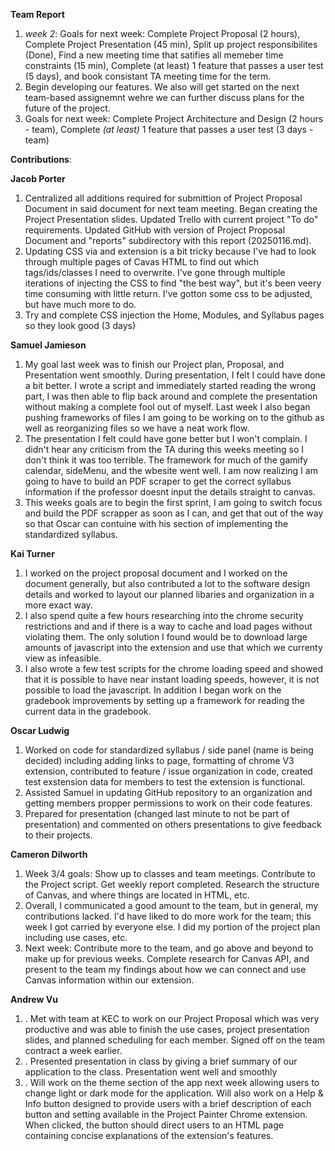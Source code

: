 **Team Report**
  1. *week 2*: Goals for next week: Complete Project Proposal (2 hours), Complete Project Presentation (45 min), Split up project responsibilites (Done), Find a new meeting time that satifies all memeber time constraints (15 min), Complete (at least) 1 feature that passes a user test (5 days), and book consistant TA meeting time for the term.
  2. Begin developing our features. We also will get started on the next team-based assignemnt wehre we can further discuss plans for the future of the project.
  3. Goals for next week: Complete Project Architecture and Design (2 hours - team), Complete *(at least)* 1 feature that passes a user test (3 days - team)

**Contributions**:

  **Jacob Porter**
  1. Centralized all additions required for submittion of Project Proposal Document in said document for next team meeting. Began creating the Project Presentation slides. Updated Trello with current project "To do" requirements. Updated GitHub with version of Project Proposal Document and "reports" subdirectory with this report (20250116.md).
  2. Updating CSS via and extension is a bit tricky because I've had to look through multiple pages of Cavas HTML to find out which tags/ids/classes I need to overwrite. I've gone through multiple iterations of injecting the CSS to find "the best way", but it's been veery time consuming with little return. I've gotton some css to be adjusted, but have much more to do.
  3. Try and complete CSS injection the Home, Modules, and Syllabus pages so they look good (3 days)
    
  **Samuel Jamieson**
1. My goal last week was to finish our Project plan, Proposal, and Presentation went smoothly. During presentation, I felt I could have done a bit better. I wrote a script and immediately started reading the wrong part, I was then able to flip back around and complete the presentation without making a complete fool out of myself. Last week I also began pushing frameworks of files I am going to be working on to the github as well as reorganizing files so we have a neat work flow.
2. The presentation I felt could have gone better but I won't complain. I didn't hear any criticism from the TA during this weeks meeting so I don't think it was too terrible. The framework for much of the gamify calendar, sideMenu, and the wbesite went well. I am now realizing I am going to have to build an PDF scraper to get the correct syllabus information if the professor doesnt input the details straight to canvas.
3. This weeks goals are to begin the first sprint, I am going to switch focus and build the PDF scrapper as soon as I can, and get that out of the way so that Oscar can contuine with his section of implementing the standardized syllabus.
   
    
 **Kai Turner**
1. I worked on the project proposal document and I worked on the document generally, but also contributed a lot to the software design details and worked to layout our planned libaries and organization in a more exact way.
2. I also spend quite a few hours researching into the chrome security restrictions and and if there is a way to cache and load pages without violating them. The only solution I found would be to download large amounts of javascript into the extension and use that which we currenty view as infeasible.
3. I also wrote a few test scripts for the chrome loading speed and showed that it is possible to have near instant loading speeds, however, it is not possible to load the javascript. In addition I began work on the gradebook improvements by setting up a framework for reading the current data in the gradebook.
  
  **Oscar Ludwig** 
1. Worked on code for standardized syllabus / side panel (name is being decided) including adding links to page, formatting of chrome V3 extension, contributed to feature / issue organization in code, created test exstension data for members to test the extension is functional.
2. Assisted Samuel in updating GitHub repository to an organization and getting members propper permissions to work on their code features.
3. Prepared for presentation (changed last minute to not be part of presentation) and commented on others presentations to give feedback to their projects.

  **Cameron Dilworth**

1. Week 3/4 goals: Show up to classes and team meetings. Contribute to the Project script. Get weekly report completed. Research the structure of Canvas, and where things are located in HTML, etc.
2. Overall, I communicated a good amount to the team, but in general, my contributions lacked. I'd have liked to do more work for the team; this week I got carried by everyone else. I did my portion of the project plan including use cases, etc.
3. Next week: Contribute more to the team, and go above and beyond to make up for previous weeks. Complete research for Canvas API, and present to the team my findings about how we can connect and use Canvas information within our extension.

  **Andrew Vu**
1. . Met with team at KEC to work on our Project Proposal which was very productive and was able to finish the use cases, project presentation slides, and planned scheduling for each member. Signed off on the team contract a week earlier.  
2. . Presented presentation in class by giving a brief summary of our application to the class. Presentation went well and smoothly
3. . Will work on the theme section of the app next week allowing users to change light or dark mode for the application. Will also work on a Help & Info button designed to provide users with a brief description of each button and setting available in the Project Painter Chrome extension. When clicked, the button should direct users to an HTML page containing concise explanations of the extension's features.

